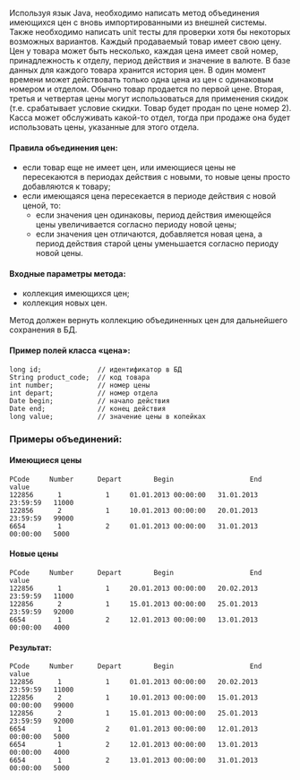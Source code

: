   Используя язык Java, необходимо написать метод объединения имеющихся цен с
вновь импортированными из внешней системы. Также необходимо написать unit тесты для
проверки хотя бы некоторых возможных вариантов.
  Каждый продаваемый товар имеет свою цену. Цен у товара может быть несколько,
каждая цена имеет свой номер, принадлежность к отделу, период действия и значение в
валюте.
  В базе данных для каждого товара хранится история цен. В один момент времени
может действовать только одна цена из цен с одинаковым номером и отделом. Обычно товар
продается по первой цене. Вторая, третья и четвертая цены могут использоваться для
применения скидок (т.е. срабатывает условие скидки. Товар будет продан по цене номер 2).
Касса может обслуживать какой-то отдел, тогда при продаже она будет использовать цены,
указанные для этого отдела.

#### Правила объединения цен:
- если товар еще не имеет цен, или имеющиеся цены не пересекаются в периодах действия
с новыми, то новые цены просто добавляются к товару;
- если имеющаяся цена пересекается в периоде действия с новой ценой, то:
  - если значения цен одинаковы, период действия имеющейся цены увеличивается
согласно периоду новой цены;
  - если значения цен отличаются, добавляется новая цена, а период действия старой
цены уменьшается согласно периоду новой цены.

#### Входные параметры метода:
- коллекция имеющихся цен;
- коллекция новых цен.

Метод должен вернуть коллекцию объединенных цен для дальнейшего сохранения в
БД.

#### Пример полей класса «цена»:
```
long id;              // идентификатор в БД
String product_code;  // код товара
int number;           // номер цены
int depart;           // номер отдела
Date begin;           // начало действия
Date end;             // конец действия
long value;           // значение цены в копейках
```


### Примеры объединений:

#### Имеющиеся цены
```
PCode     Number      Depart        Begin                   End           value
122856      1           1     01.01.2013 00:00:00   31.01.2013 23:59:59   11000
122856      2           1     10.01.2013 00:00:00   20.01.2013 23:59:59   99000
6654        1           2     01.01.2013 00:00:00   31.01.2013 00:00:00   5000
```
#### Новые цены
```
PCode     Number      Depart        Begin                   End           value
122856      1           1     20.01.2013 00:00:00   20.02.2013 23:59:59   11000
122856      2           1     15.01.2013 00:00:00   25.01.2013 23:59:59   92000
6654        1           2     12.01.2013 00:00:00   13.01.2013 00:00:00   4000
```
#### Результат:
```
PCode     Number      Depart        Begin                   End           value
122856      1           1     01.01.2013 00:00:00   20.02.2013 23:59:59   11000
122856      2           1     10.01.2013 00:00:00   15.01.2013 00:00:00   99000
122856      2           1     15.01.2013 00:00:00   25.01.2013 23:59:59   92000
6654        1           2     01.01.2013 00:00:00   12.01.2013 00:00:00   5000
6654        1           2     12.01.2013 00:00:00   13.01.2013 00:00:00   4000
6654        1           2     13.01.2013 00:00:00   31.01.2013 00:00:00   5000
```

